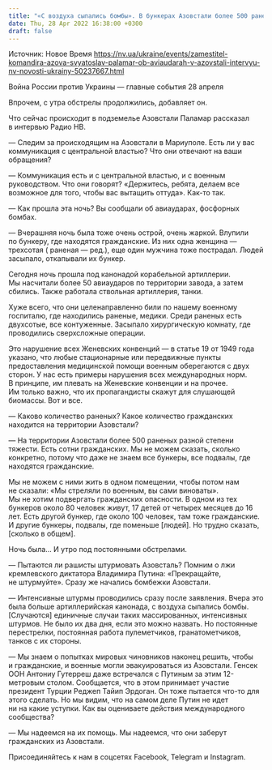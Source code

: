 ```yaml
---
title: "«С воздуха сыпались бомбы». В бункерах Азовстали более 500 раненых, есть погибшие. Ночью били по военному госпиталю — интервью с азовцем"
date: Thu, 28 Apr 2022 16:38:00 +0300
draft: false
---
```

Источник: Новое Время https://nv.ua/ukraine/events/zamestitel-komandira-azova-svyatoslav-palamar-ob-aviaudarah-v-azovstali-intervyu-nv-novosti-ukrainy-50237667.html


Война России против Украины — главные события 28 апреля

Впрочем, с утра обстрелы продолжились, добавляет он.

Что сейчас происходит в подземелье Азовстали Паламар рассказал в интервью Радио НВ.

— Следим за происходящим на Азовстали в Мариуполе. Есть ли у вас коммуникация с центральной властью? Что они отвечают на ваши обращения?

— Коммуникация есть и с центральной властью, и с военным руководством. Что они говорят? «Держитесь, ребята, делаем все возможное для того, чтобы вас вытащить оттуда». Как-то так.

— Как прошла эта ночь? Вы сообщали об авиаударах, фосфорных бомбах.

— Вчерашняя ночь была тоже очень острой, очень жаркой. Влупили по бункеру, где находятся гражданские. Из них одна женщина — трехсотая ( раненая — ред.), еще один мужчина тоже пострадал. Людей засыпало, откапывали их бункер.

Сегодня ночь прошла под канонадой корабельной артиллерии. Мы насчитали более 50 авиаударов по территории завода, а затем сбились. Также работала ствольная артиллерия, танки.

Хуже всего, что они целенаправленно били по нашему военному госпиталю, где находились раненые, медики. Среди раненых есть двухсотые, все контуженные. Засыпало хирургическую комнату, где проводились сверхсложные операции.

Это нарушение всех Женевских конвенций — в статье 19 от 1949 года указано, что любые стационарные или передвижные пункты предоставления медицинской помощи военным оберегаются с двух сторон. У нас есть примеры нарушения всех международных норм. В принципе, им плевать на Женевские конвенции и на прочее. Им только важно, что их пропагандисты скажут для слушающей биомассы. Вот и все.

— Каково количество раненых? Какое количество гражданских находится на территории Азовстали?

— На территории Азовстали более 500 раненых разной степени тяжести. Есть сотни гражданских. Мы не можем сказать, сколько конкретно, потому что даже не знаем все бункеры, все подвалы, где находятся гражданские.

Мы не можем с ними жить в одном помещении, чтобы потом нам не сказали: «Мы стреляли по военным, вы сами виноваты». Мы не хотим подвергать гражданских опасности. В одном из тех бункеров около 80 человек живут, 17 детей от четырех месяцев до 16 лет. Есть другой бункер, где около 100 человек, там тоже гражданские. И другие бункеры, подвалы, где поменьше [людей]. Но трудно сказать, [сколько в общем].

Ночь была… И утро под постоянными обстрелами.

— Пытаются ли рашисты штурмовать Азовсталь? Помним о лжи кремлевского диктатора Владимира Путина: «Прекращайте, не штурмуйте». Сразу же начались бомбежки Азовстали.

— Интенсивные штурмы проводились сразу после заявления. Вчера это была больше артиллерийская канонада, с воздуха сыпались бомбы. [Случаются] единичные случаи таких массированных, интенсивных штурмов. Не было их два дня, если это можно назвать. Но постоянные перестрелки, постоянная работа пулеметчиков, гранатометчиков, танков с их стороны.

— Мы знаем о попытках мировых чиновников наконец решить, чтобы и гражданские, и военные могли эвакуироваться из Азовстали. Генсек ООН Антониу Гутерреш даже встречался с Путиным за этим 12-метровым столом. Сообщается, что в этом принимает участие президент Турции Реджеп Тайип Эрдоган. Он тоже пытается что-то для этого сделать. Но мы видим, что на самом деле Путин не идет ни на какие уступки. Как вы оцениваете действия международного сообщества?

— Мы надеемся на их помощь. Мы надеемся, что они заберут гражданских из Азовстали.

Присоединяйтесь к нам в соцсетях Facebook, Telegram и Instagram.
